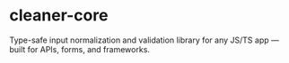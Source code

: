 # cleaner-core
Type-safe input normalization and validation library for any JS/TS app — built for APIs, forms, and frameworks.
